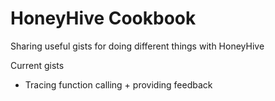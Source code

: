 # HoneyHive Cookbook

Sharing useful gists for doing different things with HoneyHive

Current gists
- Tracing function calling + providing feedback
